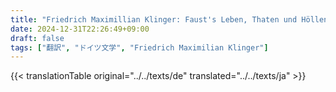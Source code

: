 ```yaml
---
title: "Friedrich Maximillian Klinger: Faust's Leben, Thaten und Höllenfahrt (1799) - 全文"
date: 2024-12-31T22:26:49+09:00
draft: false
tags: ["翻訳", "ドイツ文学", "Friedrich Maximilian Klinger"]
---
```


{{< translationTable original="../../texts/de" translated="../../texts/ja" >}}
